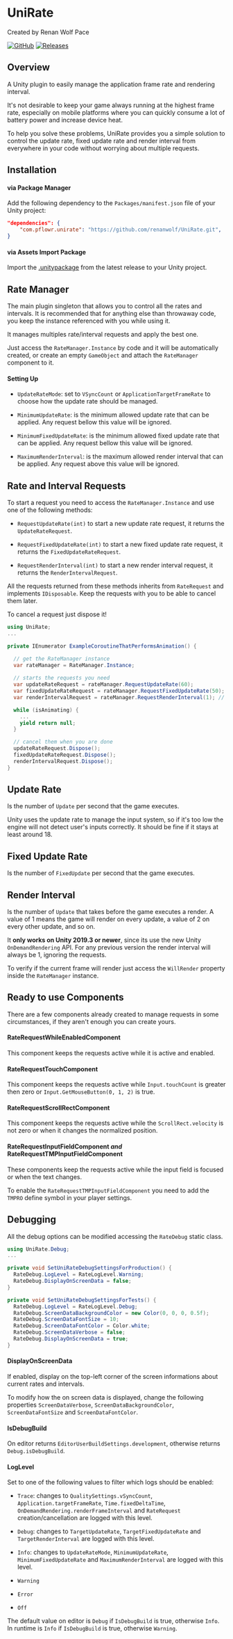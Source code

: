 # UniRate

Created by Renan Wolf Pace

[![GitHub](https://img.shields.io/github/license/renanwolf/UniRate)](LICENSE.md) [![Releases](https://img.shields.io/github/v/release/renanwolf/UniRate.svg)](https://github.com/renanwolf/UniRate/releases)

## Overview

A Unity plugin to easily manage the application frame rate and rendering interval.

It's not desirable to keep your game always running at the highest frame rate, especially on mobile platforms where you can quickly consume a lot of battery power and increase device heat.

To help you solve these problems, UniRate provides you a simple solution to control the update rate, fixed update rate and render interval from everywhere in your code without worrying about multiple requests.

## Installation

#### via Package Manager

Add the following dependency to the `Packages/manifest.json` file of your Unity project:
```json
"dependencies": {
    "com.pflowr.unirate": "https://github.com/renanwolf/UniRate.git",
}
```

#### via Assets Import Package

Import the [.unitypackage](https://github.com/renanwolf/UniRate/releases/latest) from the latest release to your Unity project.

## Rate Manager

The main plugin singleton that allows you to control all the rates and intervals. It is recommended that for anything else than throwaway code, you keep the instance referenced with you while using it.

It manages multiples rate/interval requests and apply the best one.

Just access the `RateManager.Instance` by code and it will be automatically created, or create an empty `GameObject` and attach the `RateManager` component to it.

#### Setting Up

- `UpdateRateMode`: set to `VSyncCount` or `ApplicationTargetFrameRate` to choose how the update rate should be managed.

- `MinimumUpdateRate`: is the minimum allowed update rate that can be applied. Any request bellow this value will be ignored.

- `MinimumFixedUpdateRate`: is the minimum allowed fixed update rate that can be applied. Any request bellow this value will be ignored.

- `MaximumRenderInterval`: is the maximum allowed render interval that can be applied. Any request above this value will be ignored.

## Rate and Interval Requests

To start a request you need to access the `RateManager.Instance` and use one of the following methods:

- `RequestUpdateRate(int)` to start a new update rate request, it returns the `UpdateRateRequest`.

- `RequestFixedUpdateRate(int)` to start a new fixed update rate request, it returns the `FixedUpdateRateRequest`.

- `RequestRenderInterval(int)` to start a new render interval request, it returns the `RenderIntervalRequest`.

All the requests returned from these methods inherits from `RateRequest` and implements `IDisposable`. Keep the requests with you to be able to cancel them later.

To cancel a request just dispose it!

```csharp
using UniRate;
...

private IEnumerator ExampleCoroutineThatPerformsAnimation() {

  // get the RateManager instance
  var rateManager = RateManager.Instance;
  
  // starts the requests you need
  var updateRateRequest = rateManager.RequestUpdateRate(60);
  var fixedUpdateRateRequest = rateManager.RequestFixedUpdateRate(50);
  var renderIntervalRequest = rateManager.RequestRenderInterval(1); // only works on Unity 2019.3 or newer

  while (isAnimating) {
    ...
    yield return null;
  }

  // cancel them when you are done
  updateRateRequest.Dispose();
  fixedUpdateRateRequest.Dispose();
  renderIntervalRequest.Dispose();
}
```

## Update Rate

Is the number of `Update` per second that the game executes.

Unity uses the update rate to manage the input system, so if it's too low the engine will not detect user's inputs correctly. It should be fine if it stays at least around 18.

## Fixed Update Rate

Is the number of `FixedUpdate` per second that the game executes.

## Render Interval

Is the number of `Update` that takes before the game executes a render. A value of 1 means the game will render on every update, a value of 2 on every other update, and so on.

It **only works on Unity 2019.3 or newer**, since its use the new Unity `OnDemandRendering` API. For any previous version the render interval will always be 1, ignoring the requests.

To verify if the current frame will render just access the `WillRender` property inside the `RateManager` instance.

## Ready to use Components

There are a few components already created to manage requests in some circumstances, if they aren't enough you can create yours.

#### RateRequestWhileEnabledComponent

This component keeps the requests active while it is active and enabled.

#### RateRequestTouchComponent

This component keeps the requests active while `Input.touchCount` is greater then zero or `Input.GetMouseButton(0, 1, 2)` is true.

#### RateRequestScrollRectComponent

This component keeps the requests active while the `ScrollRect.velocity` is not zero or when it changes the normalized position.

#### RateRequestInputFieldComponent _and_ RateRequestTMPInputFieldComponent

These components keep the requests active while the input field is focused or when the text changes.

To enable the `RateRequestTMPInputFieldComponent` you need to add the `TMPRO` define symbol in your player settings.

## Debugging

All the debug options can be modified accessing the `RateDebug` static class.

```csharp
using UniRate.Debug;
...

private void SetUniRateDebugSettingsForProduction() {
  RateDebug.LogLevel = RateLogLevel.Warning;
  RateDebug.DisplayOnScreenData = false;
}

private void SetUniRateDebugSettingsForTests() {
  RateDebug.LogLevel = RateLogLevel.Debug;
  RateDebug.ScreenDataBackgroundColor = new Color(0, 0, 0, 0.5f);
  RateDebug.ScreenDataFontSize = 10;
  RateDebug.ScreenDataFontColor = Color.white;
  RateDebug.ScreenDataVerbose = false;
  RateDebug.DisplayOnScreenData = true;
}
```

#### DisplayOnScreenData

If enabled, display on the top-left corner of the screen informations about current rates and intervals.

To modify how the on screen data is displayed, change the following properties `ScreenDataVerbose`, `ScreenDataBackgroundColor`, `ScreenDataFontSize` and `ScreenDataFontColor`.

#### IsDebugBuild

On editor returns `EditorUserBuildSettings.development`, otherwise returns `Debug.isDebugBuild`.

#### LogLevel

Set to one of the following values to filter which logs should be enabled:

- `Trace`: changes to `QualitySettings.vSyncCount`, `Application.targetFrameRate`, `Time.fixedDeltaTime`, `OnDemandRendering.renderFrameInterval` and `RateRequest` creation/cancellation are logged with this level.

- `Debug`: changes to `TargetUpdateRate`, `TargetFixedUpdateRate` and `TargetRenderInterval` are logged with this level.

- `Info`: changes to `UpdateRateMode`, `MinimumUpdateRate`, `MinimumFixedUpdateRate` and `MaximumRenderInterval` are logged with this level.

- `Warning`

- `Error`

- `Off`

The default value on editor is `Debug` if `IsDebugBuild` is true, otherwise `Info`. In runtime is `Info` if `IsDebugBuild` is true, otherwise `Warning`.